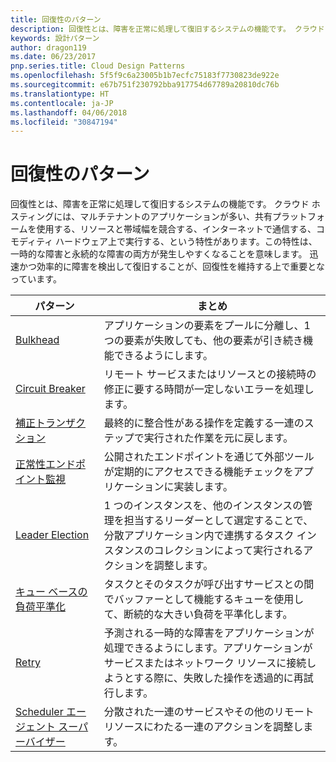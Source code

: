 ```yaml
---
title: 回復性のパターン
description: 回復性とは、障害を正常に処理して復旧するシステムの機能です。 クラウド ホスティングには、マルチテナントのアプリケーションが多い、共有プラットフォームを使用する、リソースと帯域幅を競合する、インターネットで通信する、コモディティ ハードウェア上で実行する、という特性があります。この特性は、一時的な障害と永続的な障害の両方が発生しやすくなることを意味します。 迅速かつ効率的に障害を検出して復旧することが、回復性を維持する上で重要となっています。
keywords: 設計パターン
author: dragon119
ms.date: 06/23/2017
pnp.series.title: Cloud Design Patterns
ms.openlocfilehash: 5f5f9c6a23005b1b7ecfc75183f7730823de922e
ms.sourcegitcommit: e67b751f230792bba917754d67789a20810dc76b
ms.translationtype: HT
ms.contentlocale: ja-JP
ms.lasthandoff: 04/06/2018
ms.locfileid: "30847194"
---
```

# <a name="resiliency-patterns"></a>回復性のパターン

回復性とは、障害を正常に処理して復旧するシステムの機能です。 クラウド ホスティングには、マルチテナントのアプリケーションが多い、共有プラットフォームを使用する、リソースと帯域幅を競合する、インターネットで通信する、コモディティ ハードウェア上で実行する、という特性があります。この特性は、一時的な障害と永続的な障害の両方が発生しやすくなることを意味します。 迅速かつ効率的に障害を検出して復旧することが、回復性を維持する上で重要となっています。


|                            パターン                             |                                                                                                      まとめ                                                                                                       |
|----------------------------------------------------------------|--------------------------------------------------------------------------------------------------------------------------------------------------------------------------------------------------------------------|
|                   [Bulkhead](../bulkhead.md)                   |                                                     アプリケーションの要素をプールに分離し、1 つの要素が失敗しても、他の要素が引き続き機能できるようにします。                                                      |
|            [Circuit Breaker](../circuit-breaker.md)            |                                                  リモート サービスまたはリソースとの接続時の修正に要する時間が一定しないエラーを処理します。                                                   |
|   [補正トランザクション](../compensating-transaction.md)   |                                                      最終的に整合性がある操作を定義する一連のステップで実行された作業を元に戻します。                                                       |
| [正常性エンドポイント監視](../health-endpoint-monitoring.md) |                                            公開されたエンドポイントを通じて外部ツールが定期的にアクセスできる機能チェックをアプリケーションに実装します。                                            |
|            [Leader Election](../leader-election.md)            | 1 つのインスタンスを、他のインスタンスの管理を担当するリーダーとして選定することで、分散アプリケーション内で連携するタスク インスタンスのコレクションによって実行されるアクションを調整します。 |
|  [キュー ベースの負荷平準化](../queue-based-load-leveling.md)  |                                            タスクとそのタスクが呼び出すサービスとの間でバッファーとして機能するキューを使用して、断続的な大きい負荷を平準化します。                                             |
|                      [Retry](../retry.md)                      |             予測される一時的な障害をアプリケーションが処理できるようにします。アプリケーションがサービスまたはネットワーク リソースに接続しようとする際に、失敗した操作を透過的に再試行します。             |
| [Scheduler エージェント スーパーバイザー](../scheduler-agent-supervisor.md) |                                                            分散された一連のサービスやその他のリモート リソースにわたる一連のアクションを調整します。                                                            |

